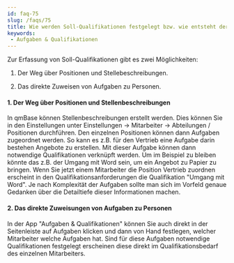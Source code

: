 ```yaml
---
id: faq-75
slug: /faqs/75
title: Wie werden Soll-Qualifikationen festgelegt bzw. wie entsteht der Qualifikationsbedarf
keywords:
 - Aufgaben & Qualifikationen
---
```

Zur Erfassung von Soll-Qualifikationen gibt es zwei Möglichkeiten:

1.  Der Weg über Positionen und Stellebeschreibungen.

2.  Das direkte Zuweisen von Aufgaben zu Personen.

#### 1. Der Weg über Positionen und Stellenbeschreibungen

In qmBase können Stellenbeschreibungen erstellt werden. Dies können Sie in den Einstellungen unter Einstellungen -> Mitarbeiter -> Abteilungen / Positionen durchführen. Den einzelnen Positionen können dann Aufgaben zugeordnet werden. So kann es z.B. für den Vertrieb eine Aufgabe darin bestehen Angebote zu erstellen. Mit dieser Aufgabe können dann notwendige Qualifikationen verknüpft werden. Um im Beispiel zu bleiben könnte das z.B. der Umgang mit Word sein, um ein Angebot zu Papier zu bringen. Wenn Sie jetzt einem Mitarbeiter die Position Vertrieb zuordnen erscheint in den Qualifikationsanforderungen die Qualifikation "Umgang mit Word". Je nach Komplexität der Aufgaben sollte man sich im Vorfeld genaue Gedanken über die Detailtiefe dieser Informationen machen.

#### 2. Das direkte Zuweisungen von Aufgaben zu Personen

In der App "Aufgaben & Qualifikationen" können Sie auch direkt in der Seitenleiste auf Aufgaben klicken und dann von Hand festlegen, welcher Mitarbeiter welche Aufgaben hat. Sind für diese Aufgaben notwendige Qualifikationen festgelegt erscheinen diese direkt im Qualifikationsbedarf des einzelnen Mitarbeiters.